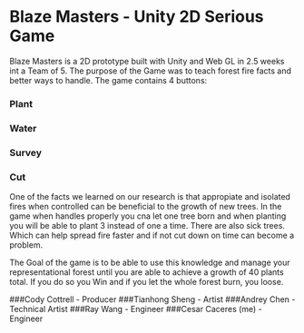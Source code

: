 # Blaze Masters - Unity 2D Serious Game

Blaze Masters is a 2D prototype built with Unity and Web GL in 2.5 weeks int a Team of 5. The purpose of the Game was to teach forest fire facts and better ways to handle.
The game contains 4 buttons:
  ### Plant
  ### Water
  ### Survey 
  ### Cut
  
  One of the facts we learned on our research is that appropiate and isolated fires when controlled can be beneficial to the growth of new trees. In the game when handles properly you cna let one tree born and when planting you will be able to plant 3 instead of one a time. 
  There are also sick trees. Which can help spread fire faster and if not cut down on time can become a problem. 
  
  The Goal of the game is to be able to use this knowledge and manage your representational forest until you are able to achieve a growth of 40 plants total. If you do so you Win and if you let the whole forest burn, you loose. 
  
  
  ###Cody Cottrell - Producer
  ###Tianhong Sheng - Artist
  ###Andrey Chen - Technical Artist
  ###Ray Wang - Engineer
  ###Cesar Caceres (me) - Engineer
  
 
